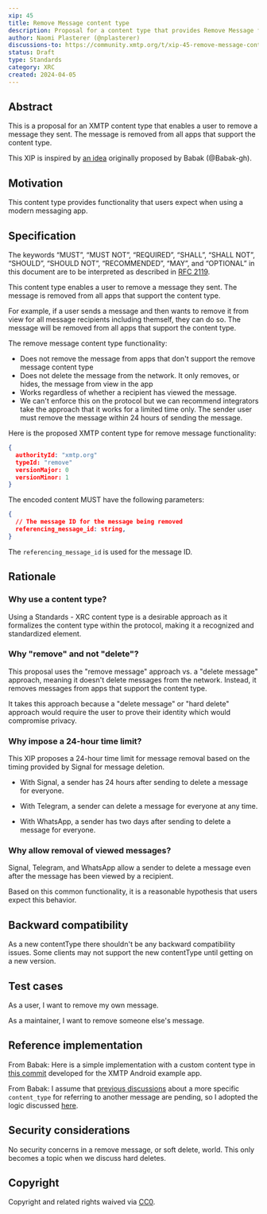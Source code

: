 ```yaml
---
xip: 45
title: Remove Message content type
description: Proposal for a content type that provides Remove Message functionality in XMTP
author: Naomi Plasterer (@nplasterer)
discussions-to: https://community.xmtp.org/t/xip-45-remove-message-content-type/630
status: Draft
type: Standards
category: XRC
created: 2024-04-05
---
```


## Abstract

This is a proposal for an XMTP content type that enables a user to remove a message they sent. The message is removed from all apps that support the content type.

This XIP is inspired by [an idea](https://github.com/orgs/xmtp/discussions/52) originally proposed by Babak (@Babak-gh).

## Motivation

This content type provides functionality that users expect when using a modern messaging app.

## Specification

The keywords “MUST”, “MUST NOT”, “REQUIRED”, “SHALL”, “SHALL NOT”, “SHOULD”, “SHOULD NOT”, “RECOMMENDED”, “MAY”, and “OPTIONAL” in this document are to be interpreted as described in [RFC 2119](https://www.ietf.org/rfc/rfc2119.txt).

This content type enables a user to remove a message they sent. The message is removed from all apps that support the content type.

For example, if a user sends a message and then wants to remove it from view for all message recipients including themself, they can do so. The message will be removed from all apps that support the content type.

The remove message content type functionality:

- Does not remove the message from apps that don't support the remove message content type
- Does not delete the message from the network. It only removes, or hides, the message from view in the app
- Works regardless of whether a recipient has viewed the message.
- We can't enforce this on the protocol but we can recommend integrators take the approach that it works for a limited time only. The sender user must remove the message within 24 hours of sending the message.

Here is the proposed XMTP content type for remove message functionality:

```json
{
  authorityId: "xmtp.org"
  typeId: "remove"
  versionMajor: 0
  versionMinor: 1
}
```

The encoded content MUST have the following parameters:

```json
{
  // The message ID for the message being removed
  referencing_message_id: string,
}
```

The `referencing_message_id` is used for the message ID.

## Rationale

### Why use a content type?

Using a Standards - XRC content type is a desirable approach as it formalizes the content type within the protocol, making it a recognized and standardized element.

### Why "remove" and not "delete"?

This proposal uses the "remove message" approach vs. a "delete message" approach, meaning it doesn't delete messages from the network. Instead, it removes messages from apps that support the content type.

It takes this approach because a "delete message" or "hard delete" approach would require the user to prove their identity which would compromise privacy.

### Why impose a 24-hour time limit?

This XIP proposes a 24-hour time limit for message removal based on the timing provided by Signal for message deletion.

- With Signal, a sender has 24 hours after sending to delete a message for everyone.

- With Telegram, a sender can delete a message for everyone at any time.

- With WhatsApp, a sender has two days after sending to delete a message for everyone.

### Why allow removal of viewed messages?

Signal, Telegram, and WhatsApp allow a sender to delete a message even after the message has been viewed by a recipient.

Based on this common functionality, it is a reasonable hypothesis that users expect this behavior.

## Backward compatibility

As a new contentType there shouldn't be any backward compatibility issues. Some clients may not support the new contentType until getting on a new version.

## Test cases

As a user, I want to remove my own message.

As a maintainer, I want to remove someone else's message.

## Reference implementation

From Babak: Here is a simple implementation with a custom content type in [this commit](https://github.com/Babak-gh/xmtp-android/commit/e9a8b57a64609554215619be0dc0533487650c87) developed for the XMTP Android example app.

From Babak: I assume that [previous discussions](https://github.com/orgs/xmtp/discussions/35) about a more specific `content_type` for referring to another message are pending, so I adopted the logic discussed [here](https://github.com/orgs/xmtp/discussions/35).

## Security considerations

No security concerns in a remove message, or soft delete, world. This only becomes a topic when we discuss hard deletes.

## Copyright

Copyright and related rights waived via [CC0](https://creativecommons.org/publicdomain/zero/1.0/).
